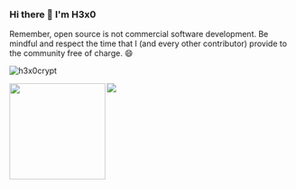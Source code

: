 ### Hi there 👋 I'm H3x0

<p align="left">Remember, open source is not commercial software development.
Be mindful and respect the time that I (and every other contributor) provide to the community free of charge. 😄</p>

<p align="left"> <img src="https://komarev.com/ghpvc/?username=h3x0crypt&label=Views&color=blue&style=plastic" alt="h3x0crypt" /> </p>

<div>
  <img height="170" align="left" src="https://github-readme-stats.vercel.app/api?username=h3x0crypt&count_private=true&include_all_commits=true" />
  <img src="https://github-readme-stats.vercel.app/api/top-langs/?username=h3x0crypt&layout=compact" />
</div>

<br/>
<br/>
